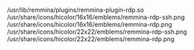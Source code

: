 /usr/lib/remmina/plugins/remmina-plugin-rdp.so  
/usr/share/icons/hicolor/16x16/emblems/remmina-rdp-ssh.png  
/usr/share/icons/hicolor/16x16/emblems/remmina-rdp.png  
/usr/share/icons/hicolor/22x22/emblems/remmina-rdp-ssh.png  
/usr/share/icons/hicolor/22x22/emblems/remmina-rdp.png  
